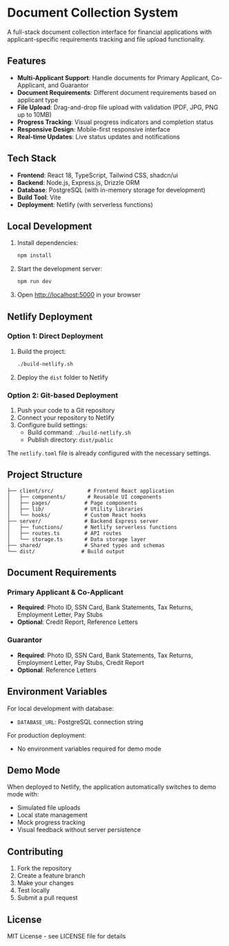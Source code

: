# Document Collection System

A full-stack document collection interface for financial applications with applicant-specific requirements tracking and file upload functionality.

## Features

- **Multi-Applicant Support**: Handle documents for Primary Applicant, Co-Applicant, and Guarantor
- **Document Requirements**: Different document requirements based on applicant type
- **File Upload**: Drag-and-drop file upload with validation (PDF, JPG, PNG up to 10MB)
- **Progress Tracking**: Visual progress indicators and completion status
- **Responsive Design**: Mobile-first responsive interface
- **Real-time Updates**: Live status updates and notifications

## Tech Stack

- **Frontend**: React 18, TypeScript, Tailwind CSS, shadcn/ui
- **Backend**: Node.js, Express.js, Drizzle ORM
- **Database**: PostgreSQL (with in-memory storage for development)
- **Build Tool**: Vite
- **Deployment**: Netlify (with serverless functions)

## Local Development

1. Install dependencies:
   ```bash
   npm install
   ```

2. Start the development server:
   ```bash
   npm run dev
   ```

3. Open [http://localhost:5000](http://localhost:5000) in your browser

## Netlify Deployment

### Option 1: Direct Deployment

1. Build the project:
   ```bash
   ./build-netlify.sh
   ```

2. Deploy the `dist` folder to Netlify

### Option 2: Git-based Deployment

1. Push your code to a Git repository
2. Connect your repository to Netlify
3. Configure build settings:
   - Build command: `./build-netlify.sh`
   - Publish directory: `dist/public`

The `netlify.toml` file is already configured with the necessary settings.

## Project Structure

```
├── client/src/           # Frontend React application
│   ├── components/       # Reusable UI components
│   ├── pages/           # Page components
│   ├── lib/             # Utility libraries
│   └── hooks/           # Custom React hooks
├── server/              # Backend Express server
│   ├── functions/       # Netlify serverless functions
│   ├── routes.ts        # API routes
│   └── storage.ts       # Data storage layer
├── shared/              # Shared types and schemas
└── dist/               # Build output
```

## Document Requirements

### Primary Applicant & Co-Applicant
- **Required**: Photo ID, SSN Card, Bank Statements, Tax Returns, Employment Letter, Pay Stubs
- **Optional**: Credit Report, Reference Letters

### Guarantor
- **Required**: Photo ID, SSN Card, Bank Statements, Tax Returns, Employment Letter, Pay Stubs, Credit Report
- **Optional**: Reference Letters

## Environment Variables

For local development with database:
- `DATABASE_URL`: PostgreSQL connection string

For production deployment:
- No environment variables required for demo mode

## Demo Mode

When deployed to Netlify, the application automatically switches to demo mode with:
- Simulated file uploads
- Local state management
- Mock progress tracking
- Visual feedback without server persistence

## Contributing

1. Fork the repository
2. Create a feature branch
3. Make your changes
4. Test locally
5. Submit a pull request

## License

MIT License - see LICENSE file for details